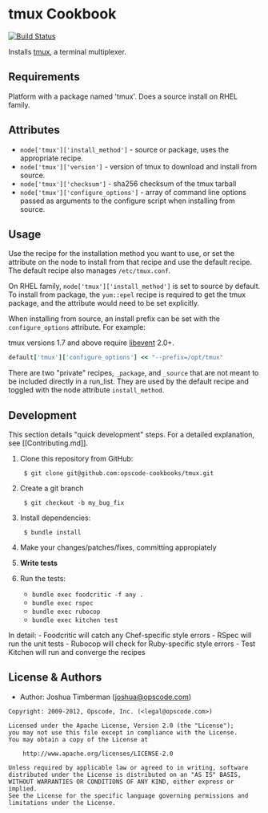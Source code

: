 tmux Cookbook
=============
[![Build Status](https://secure.travis-ci.org/stevendanna/tmux.png?branch=master)](http://travis-ci.org/stevendanna/tmux)

Installs [tmux](http://tmux.sourceforge.net/), a terminal multiplexer.


Requirements
------------
Platform with a package named 'tmux'. Does a source install on RHEL family.


Attributes
----------
- `node['tmux']['install_method']` - source or package, uses the appropriate recipe.
- `node['tmux']['version']` - version of tmux to download and install from source.
- `node['tmux']['checksum']` - sha256 checksum of the tmux tarball
- `node['tmux']['configure_options']` - array of command line options passed as arguments to the configure script when installing from source.


Usage
-----
Use the recipe for the installation method you want to use, or set the attribute on the node to install from that recipe and use the default recipe. The default recipe also manages `/etc/tmux.conf`.

On RHEL family, `node['tmux']['install_method']` is set to source by default. To install from package, the `yum::epel` recipe is required to get the tmux package, and the attribute would need to be set explicitly.

When installing from source, an install prefix can be set with the `configure_options` attribute. For example:

tmux versions 1.7 and above require [libevent](http://libevent.org/) 2.0+.

```ruby
default['tmux']['configure_options'] << "--prefix=/opt/tmux"
```

There are two "private" recipes, `_package`, and `_source` that are not meant to be included directly in a run_list. They are used by the default recipe and toggled with the node attribute `install_method`.


Development
-----------
This section details "quick development" steps. For a detailed explanation, see [[Contributing.md]].

1. Clone this repository from GitHub:

        $ git clone git@github.com:opscode-cookbooks/tmux.git

2. Create a git branch

        $ git checkout -b my_bug_fix

3. Install dependencies:

        $ bundle install

4. Make your changes/patches/fixes, committing appropiately
5. **Write tests**
6. Run the tests:
    - `bundle exec foodcritic -f any .`
    - `bundle exec rspec`
    - `bundle exec rubocop`
    - `bundle exec kitchen test`

  In detail:
    - Foodcritic will catch any Chef-specific style errors
    - RSpec will run the unit tests
    - Rubocop will check for Ruby-specific style errors
    - Test Kitchen will run and converge the recipes


License & Authors
-----------------
- Author: Joshua Timberman (<joshua@opscode.com>)

```text
Copyright: 2009-2012, Opscode, Inc. (<legal@opscode.com>)

Licensed under the Apache License, Version 2.0 (the "License");
you may not use this file except in compliance with the License.
You may obtain a copy of the License at

    http://www.apache.org/licenses/LICENSE-2.0

Unless required by applicable law or agreed to in writing, software
distributed under the License is distributed on an "AS IS" BASIS,
WITHOUT WARRANTIES OR CONDITIONS OF ANY KIND, either express or implied.
See the License for the specific language governing permissions and
limitations under the License.
```
